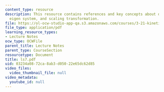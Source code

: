 ```yaml
---
content_type: resource
description: This resource contains references and key concepts about diffusivity,
  eigen system, and scaling transformation.
file: https://ol-ocw-studio-app-qa.s3.amazonaws.com/courses/3-21-kinetic-processes-in-materials-spring-2006/03234a0872ca8ab3d05022e65dc62d85_ls7.pdf
file_type: application/pdf
learning_resource_types:
- Lecture Notes
ocw_type: OCWFile
parent_title: Lecture Notes
parent_type: CourseSection
resourcetype: Document
title: ls7.pdf
uid: 03234a08-72ca-8ab3-d050-22e65dc62d85
video_files:
  video_thumbnail_file: null
video_metadata:
  youtube_id: null
---
```

